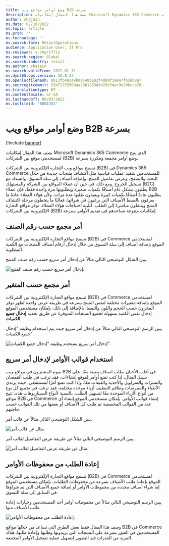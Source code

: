 ```yaml
---
title: وضع أوامر مواقع ويب B2B بسرعة
description: يصف هذا المقال إمكانيات Microsoft Dynamics 365 Commerce الذي يتيح لمستخدمي موقع بين الشركات (B2B) وضع أوامر مجمعة ومكررة بسرعة.
author: shajain
ms.date: 02/16/2022
ms.topic: article
ms.prod: ''
ms.technology: ''
ms.search.form: RetailOperations
audience: Application User, IT Pro
ms.reviewer: v-chgriffin
ms.search.region: Global
ms.search.industry: retail
ms.author: shajain
ms.search.validFrom: 2022-01-31
ms.dyn365.ops.version: 10.0.23
ms.openlocfilehash: 0b13fb49c49b0a540b192f4dd0f3a847fb5dd8a7
ms.sourcegitcommit: 52b7225350daa29b1263d8e29c54ac9e20bcca70
ms.translationtype: HT
ms.contentlocale: ar-SA
ms.lasthandoff: 06/03/2022
ms.locfileid: "8881351"
---
```

# <a name="place-b2b-website-orders-quickly"></a>وضع أوامر مواقع ويب B2B بسرعة

[!include [banner](../../includes/banner.md)]

يصف هذا المقال إمكانيات Microsoft Dynamics 365 Commerce الذي يتيح لمستخدمي موقع بين الشركات (B2B) وضع أوامر مجمعة ومكررة بسرعة.

تسمح مواقع ويب التجارة الإلكترونية بين الشركات (B2B) في Dynamics 365 Commerce للمستخدمين بتنفيذ عمليات قياسية مثل اكتشاف منتجات جديدة من خلال البحث والتصفح، وعرض تفاصيل المنتج، وإضافة أصناف إلى سلة التسوق، والسداد مع تسجيل الخروج. ومع ذلك، في حين أن عملاء المواقع بين الشركة والمستهلك (B2C) يطلبون بشكل عام أصنافًا بكميات صغيرة ويطلبونها مرة واحدة فقط، فإن عملاء B2B يطلبون عادةً أصنافًا بكميات كبيرة ويعيدون طلبها عدة مرات. ولأن هؤلاء العملاء عادةً ما يعرفون بالضبط الأصناف التي يرغبون في شرائها، فغالبًا ما يتخطون مرحلة اكتشاف المنتج وينتقلون مباشرةً إلى الطلب. لتلبية احتياجات هؤلاء العملاء، توفر مواقع التجارة الإلكترونية بين الشركات (B2B) إمكانيات متنوعة تساعدهم في تقديم الأوامر بسرعة.

## <a name="bulk-order-by-item-number"></a>أمر مجمع حسب رقم الصنف

تسمح مواقع التجارة الإلكترونية بين الشركات (B2B) في Commerce لمستخدمي الموقع بإضافة أصناف إلى سلة التسوق من خلال إدخال أرقام أصناف المنتجات مع الكمية المطلوبة.

يبين الشكل التوضيحي التالي مثالاً عن إدخال أمر سريع حسب رقم صنف المنتج.

![إدخال أمر سريع حسب رقم صنف المنتج.](../media/QuickAddByItem.png)

## <a name="bulk-order-by-variant"></a>أمر مجمع حسب المتغير

تسمح مواقع التجارة الإلكترونية بين الشركات (B2B) في Commerce لمستخدمي الموقع بإضافة متغيرات مختلفة لنفس المنتج بسرعة في طريقة عرض واحدة تُظهر توفر المخزون حسب الحجم واللون والنمط. بالإضافة إلى ذلك، بإمكان مستخدمي الموقع إدخال نفس الكمية بسهولة لجميع المنتجات المتوفرة عن طريق تحديد **إدخال جميع الكميات**.

يبين الرسم التوضيحي التالي مثالاً عن إدخال أمر سريع حيث يتم استخدام وظيفة "إدخال جميع الكميات".

![إدخال أمر سريع يستخدم وظيفة "إدخال جميع الكميات".](../media/MatrixView.png)

## <a name="use-order-templates-for-quick-order-entry"></a>استخدام قوالب الأوامر لإدخال أمر سريع

يقوم المشترون في مواقع ويب B2B في أغلب الأحيان بطلب اصناف معينة معًا. على سبيل المثال، إذا كنت تضع أوامر لموقع إنشاءات، فقد ترغب في طلب القمصان والسترات والسراويل والأحذية والقبعات معًا. وإذا كنت تضع أمرًا لمستشفى، حيث يرتدي الأطباء والممرضات وطاقم التنظيف أزياء موحدة مختلفة، فقد ترغب في تجميع كل نوع من أنواع الأزياء الموحدة معًا لتسهيل الطلب. بالنسبة لأنواع السيناريوهات هذه، تتيح مواقع B2B في Commerce إنشاء قوالب الأوامر. بإمكان مستخدمي الموقع إنشاء أي عدد من القوالب المخصصة ثم طلب كل الأصناف أو بعضها من تلك القوالب حسب حاجتهم.

يبين الشكل التوضيحي التالي مثالاً عن قالب أمر.

![مثال عن قالب أمر.](../media/OrderTemplateHeader.png)

يبين الرسم التوضيحي التالي مثالاً عن طريقة عرض التفاصيل لقالب أمر.

![مثال عن طريقة عرض التفاصيل لقالب أمر.](../media/OrderTemplateLines.png)

## <a name="reorder-from-order-history"></a>إعادة الطلب من محفوظات الأوامر

تسمح مواقع التجارة الإلكترونية بين الشركات (B2B) في Commerce لمستخدمي الموقع بإعادة طلب الأصناف بسرعة من محفوظات الطلبات. بإمكان مستخدمي الموقع إما شراء أصناف محددة من محفوظات الأوامر أو إضافة جميع الأصناف التي تم شراؤها في السابق إلى سلة التسوق.

يبين الرسم التوضيحي التالي مثالاً عن محفوظات أوامر أحد المستخدمين وخيارات إعادة طلب الأصناف منها.

![إعادة الطلب من محفوظات الأوامر.](../media/Reorder.png)

وصف هذا المقال فقط بعض الطرق التي تساعد من خلالها مواقع B2B في Commerce المستخدمين في العثور بسرعة على المنتجات التي يريدونها وطلبها وإعادة طلبها. هناك المزيد من القدرات قيد التطوير لتسهيل عملية تسجيل الأوامر المجمعة.
